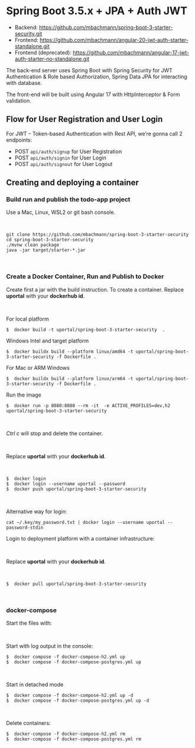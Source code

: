 # Spring Boot 3.5.x + JPA + Auth JWT

- Backend:  https://github.com/mbachmann/spring-boot-3-starter-security.git
- Frontend: https://github.com/mbachmann/angular-20-jwt-auth-starter-standalone.git
- Frontend (deprecated): https://github.com/mbachmann/angular-17-jwt-auth-starter-no-standalone.git

The back-end server uses Spring Boot with Spring Security for JWT Authentication & Role based Authorization, 
Spring Data JPA for interacting with database. 

The front-end will be built using Angular 17 with HttpInterceptor & Form validation.

## Flow for User Registration and User Login
For JWT – Token-based Authentication with Rest API, we’re gonna call 2 endpoints:
- POST `api/auth/signup` for User Registration
- POST `api/auth/signin` for User Login
- POST `api/auth/signout` for User Logout


## Creating and deploying a container

### Build run and publish the todo-app project

Use a Mac, Linux, WSL2 or git bash console.

<br/>

```
git clone https://github.com/mbachmann/spring-boot-3-starter-security
cd spring-boot-3-starter-security
./mvnw clean package
java -jar target/starter-*.jar
```

<br/>

###  Create a Docker Container, Run and Publish to Docker

Create first a jar with the build instruction. To create a container. Replace **uportal** with your **dockerhub id**.

<br/>

For local platform

```
$  docker build -t uportal/spring-boot-3-starter-security  .
```

Windows Intel and target platform

```
$  docker buildx build --platform linux/amd64 -t uportal/spring-boot-3-starter-security -f Dockerfile .
```

For Mac or ARM Windows

```
$  docker buildx build --platform linux/arm64 -t uportal/spring-boot-3-starter-security -f Dockerfile .
```

Run the image

```
$  docker run -p 8080:8080 --rm -it  -e ACTIVE_PROFILES=dev,h2 uportal/spring-boot-3-starter-security
```


<br/>

_Ctrl c_ will stop and delete the container.

<br/>

Replace **uportal** with your **dockerhub id**.

<br/>

```
$  docker login
$  docker login --username uportal --password 
$  docker push uportal/spring-boot-3-starter-security
```
<br/>


Alternative way for login:

```
cat ~/.key/my_password.txt | docker login --username uportal --password-stdin
```

Login to deployment platform with a container infrastructure:

<br/>

Replace **uportal** with your **dockerhub id**.

<br/>

```
$  docker pull uportal/spring-boot-3-starter-security 
```

<br/>

###  docker-compose

Start the files with:

<br/>

Start with log output in the console:

```
$  docker compose -f docker-compose-h2.yml up
$  docker compose -f docker-compose-postgres.yml up
```

<br/>

Start in detached mode

```
$  docker compose -f docker-compose-h2.yml up -d
$  docker compose -f docker-compose-postgres.yml up -d
```

<br/>

Delete containers:

```
$  docker-compose -f docker-compose-h2.yml rm
$  docker-compose -f docker-compose-postgres.yml rm
```

<br/>
